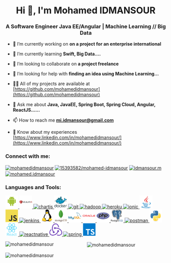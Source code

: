 <h1 align="center">Hi 👋, I'm Mohamed IDMANSOUR</h1>
<h3 align="center">A Software Engineer Java EE/Angular | Machine Learning // Big Data</h3>

- 🔭 I’m currently working on **on a project for an enterprise international**

- 🌱 I’m currently learning **Swift, Big Data....**

- 👯 I’m looking to collaborate on **a project freelance**

- 🤝 I’m looking for help with **finding an idea using Machine Learning...**

- 👨‍💻 All of my projects are available at [https://github.com/mohamedidmansour](https://github.com/mohamedidmansour)

- 💬 Ask me about **Java, JavaEE, Spring Boot, Spring Cloud, Angular, ReactJS......**

- 📫 How to reach me **mi.idmansour@gmail.com**

- 📄 Know about my experiences [https://www.linkedin.com/in/mohamedidmansour/](https://www.linkedin.com/in/mohamedidmansour/)

<h3 align="left">Connect with me:</h3>
<p align="left">
<a href="https://linkedin.com/in/mohamedidmansour" target="blank"><img align="center" src="https://cdn.jsdelivr.net/npm/simple-icons@3.0.1/icons/linkedin.svg" alt="mohamedidmansour" height="30" width="40" /></a>
<a href="https://stackoverflow.com/users/15393582/mohamed-idmansour" target="blank"><img align="center" src="https://cdn.jsdelivr.net/npm/simple-icons@3.0.1/icons/stackoverflow.svg" alt="15393582/mohamed-idmansour" height="30" width="40" /></a>
<a href="https://fb.com/idmansour.m" target="blank"><img align="center" src="https://cdn.jsdelivr.net/npm/simple-icons@3.0.1/icons/facebook.svg" alt="idmansour.m" height="30" width="40" /></a>
<a href="https://instagram.com/mohamed.idmansour" target="blank"><img align="center" src="https://cdn.jsdelivr.net/npm/simple-icons@3.0.1/icons/instagram.svg" alt="mohamed.idmansour" height="30" width="40" /></a>
</p>

<h3 align="left">Languages and Tools:</h3>
<p align="left"> <a href="https://developer.android.com" target="_blank"> <img src="https://raw.githubusercontent.com/devicons/devicon/master/icons/android/android-original-wordmark.svg" alt="android" width="40" height="40"/> </a> <a href="https://angular.io" target="_blank"> <img src="https://raw.githubusercontent.com/devicons/devicon/master/icons/angularjs/angularjs-original-wordmark.svg" alt="angularjs" width="40" height="40"/> </a> <a href="https://www.chartjs.org" target="_blank"> <img src="https://www.chartjs.org/media/logo-title.svg" alt="chartjs" width="40" height="40"/> </a> <a href="https://www.docker.com/" target="_blank"> <img src="https://raw.githubusercontent.com/devicons/devicon/master/icons/docker/docker-original-wordmark.svg" alt="docker" width="40" height="40"/> </a> <a href="https://git-scm.com/" target="_blank"> <img src="https://www.vectorlogo.zone/logos/git-scm/git-scm-icon.svg" alt="git" width="40" height="40"/> </a> <a href="https://hadoop.apache.org/" target="_blank"> <img src="https://www.vectorlogo.zone/logos/apache_hadoop/apache_hadoop-icon.svg" alt="hadoop" width="40" height="40"/> </a> <a href="https://heroku.com" target="_blank"> <img src="https://www.vectorlogo.zone/logos/heroku/heroku-icon.svg" alt="heroku" width="40" height="40"/> </a> <a href="https://ionicframework.com" target="_blank"> <img src="https://upload.wikimedia.org/wikipedia/commons/d/d1/Ionic_Logo.svg" alt="ionic" width="40" height="40"/> </a> <a href="https://www.java.com" target="_blank"> <img src="https://raw.githubusercontent.com/devicons/devicon/master/icons/java/java-original.svg" alt="java" width="40" height="40"/> </a> <a href="https://developer.mozilla.org/en-US/docs/Web/JavaScript" target="_blank"> <img src="https://raw.githubusercontent.com/devicons/devicon/master/icons/javascript/javascript-original.svg" alt="javascript" width="40" height="40"/> </a> <a href="https://www.jenkins.io" target="_blank"> <img src="https://www.vectorlogo.zone/logos/jenkins/jenkins-icon.svg" alt="jenkins" width="40" height="40"/> </a> <a href="https://www.linux.org/" target="_blank"> <img src="https://raw.githubusercontent.com/devicons/devicon/master/icons/linux/linux-original.svg" alt="linux" width="40" height="40"/> </a> <a href="https://www.mongodb.com/" target="_blank"> <img src="https://raw.githubusercontent.com/devicons/devicon/master/icons/mongodb/mongodb-original-wordmark.svg" alt="mongodb" width="40" height="40"/> </a> <a href="https://www.mysql.com/" target="_blank"> <img src="https://raw.githubusercontent.com/devicons/devicon/master/icons/mysql/mysql-original-wordmark.svg" alt="mysql" width="40" height="40"/> </a> <a href="https://www.oracle.com/" target="_blank"> <img src="https://raw.githubusercontent.com/devicons/devicon/master/icons/oracle/oracle-original.svg" alt="oracle" width="40" height="40"/> </a> <a href="https://www.php.net" target="_blank"> <img src="https://raw.githubusercontent.com/devicons/devicon/master/icons/php/php-original.svg" alt="php" width="40" height="40"/> </a> <a href="https://www.postgresql.org" target="_blank"> <img src="https://raw.githubusercontent.com/devicons/devicon/master/icons/postgresql/postgresql-original-wordmark.svg" alt="postgresql" width="40" height="40"/> </a> <a href="https://postman.com" target="_blank"> <img src="https://www.vectorlogo.zone/logos/getpostman/getpostman-icon.svg" alt="postman" width="40" height="40"/> </a> <a href="https://www.python.org" target="_blank"> <img src="https://raw.githubusercontent.com/devicons/devicon/master/icons/python/python-original.svg" alt="python" width="40" height="40"/> </a> <a href="https://reactjs.org/" target="_blank"> <img src="https://raw.githubusercontent.com/devicons/devicon/master/icons/react/react-original-wordmark.svg" alt="react" width="40" height="40"/> </a> <a href="https://reactnative.dev/" target="_blank"> <img src="https://reactnative.dev/img/header_logo.svg" alt="reactnative" width="40" height="40"/> </a> <a href="https://redux.js.org" target="_blank"> <img src="https://raw.githubusercontent.com/devicons/devicon/master/icons/redux/redux-original.svg" alt="redux" width="40" height="40"/> </a> <a href="https://spring.io/" target="_blank"> <img src="https://www.vectorlogo.zone/logos/springio/springio-icon.svg" alt="spring" width="40" height="40"/> </a> <a href="https://www.typescriptlang.org/" target="_blank"> <img src="https://raw.githubusercontent.com/devicons/devicon/master/icons/typescript/typescript-original.svg" alt="typescript" width="40" height="40"/> </a> </p>
<p>
  <img align="left" width="50%" src="https://github-readme-stats.vercel.app/api/top-langs?username=mohamedidmansour&show_icons=true&locale=en&layout=compact&hide=css,html" alt="mohamedidmansour" />
  &nbsp;<img align="center" width="50%" src="https://github-readme-stats.vercel.app/api?username=mohamedidmansour&show_icons=true&locale=en" alt="mohamedidmansour" />
 </p>



<p><img align="center" src="https://github-readme-streak-stats.herokuapp.com/?user=mohamedidmansour&" alt="mohamedidmansour" /></p>
